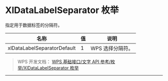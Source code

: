 # XlDataLabelSeparator 枚举

指定用于数据标签的分隔符。

| 名称                        | 值  | 说明             |
|-----------------------------|-----|------------------|
| xlDataLabelSeparatorDefault | 1   | WPS 选择分隔符。 |

> WPS 开发文档： [WPS 基础接口/文字 API 参考/枚举/XlDataLabelSeparator 枚举](https://qn.cache.wpscdn.cn/encs/doc/office_v19/topics/WPS%20%E5%9F%BA%E7%A1%80%E6%8E%A5%E5%8F%A3/%E6%96%87%E5%AD%97%20API%20%E5%8F%82%E8%80%83/%E6%9E%9A%E4%B8%BE/XlDataLabelSeparator%20%E6%9E%9A%E4%B8%BE.html)

------------------------------------------------------------------------
